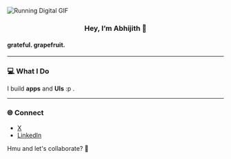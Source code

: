 ![Running Digital GIF](https://giphy.com/gifs/running-digital-26xBH4lZFm27dhQyc)

<h3 align="center">Hey, I’m Abhijith 👾</h3>

#### grateful. grapefruit. 

---

### 💻 What I Do
I build **apps** and **UIs** :p .

---

### 🌐 Connect
- [X]([https://github.com/Abhxjith](https://x.com/AJinnu))
- [LinkedIn]([https://linkedin.com/in/abhijith-k-j-jinnu](https://www.linkedin.com/in/abhijithjinnu/))
  
Hmu and let's collaborate? 👾
